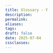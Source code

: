 ```yaml
---
title: Glossary - Y
description: 
permalink: 
aliases: 
tags: 
draft: false
date: 2025-07-04
cssclasses:
---
```


